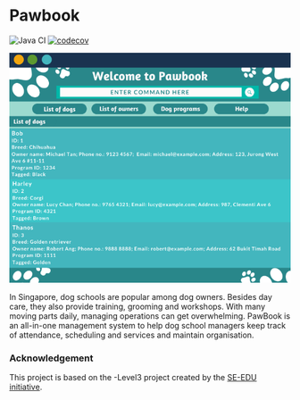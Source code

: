 # Pawbook

![Java CI](https://github.com/AY2021S2-CS2103T-T10-1/tp/workflows/Java%20CI/badge.svg) [![codecov](https://codecov.io/gh/AY2021S2-CS2103T-T10-1/tp/branch/master/graph/badge.svg?token=6D9NPVXEYL)](https://codecov.io/gh/AY2021S2-CS2103T-T10-1/tp)

![Ui](docs/images/Ui.png)

In Singapore, dog schools are popular among dog owners. Besides day care, they also provide training, grooming and workshops. With many moving parts daily, managing operations  can get overwhelming. PawBook is an all-in-one management system to help dog school managers keep track of attendance, scheduling and services and maintain organisation.

### Acknowledgement
This project is based on the -Level3 project created by the [SE-EDU initiative](https://se-education.org).
